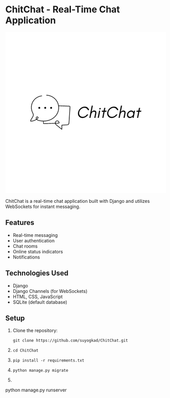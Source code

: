 # ChitChat - Real-Time Chat Application

![ChitChat Logo](Logo.png)

ChitChat is a real-time chat application built with Django and utilizes WebSockets for instant messaging.

## Features
- Real-time messaging
- User authentication
- Chat rooms
- Online status indicators
- Notifications

## Technologies Used
- Django
- Django Channels (for WebSockets)
- HTML, CSS, JavaScript
- SQLite (default database)

## Setup
1. Clone the repository:

   ```shell
   git clone https://github.com/suyogkad/ChitChat.git
   ```
2. ```shell
   cd ChitChat
   ```
   
3.
   ```shell
   pip install -r requirements.txt
   ```
   
5.
   ```shell
   python manage.py migrate
   ```
7. ```shell
python manage.py runserver
```

   

